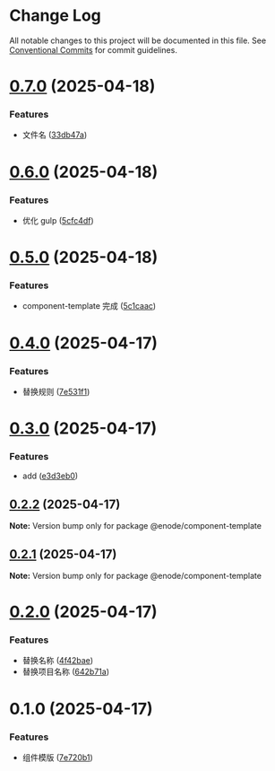 # Change Log

All notable changes to this project will be documented in this file.
See [Conventional Commits](https://conventionalcommits.org) for commit guidelines.

# [0.7.0](https://github.com/Yicoding/create-project/compare/@enode/component-template@0.6.0...@enode/component-template@0.7.0) (2025-04-18)

### Features

- 文件名 ([33db47a](https://github.com/Yicoding/create-project/commit/33db47ae2aff03836bcd40fab657cd3009aab807))

# [0.6.0](https://github.com/Yicoding/create-project/compare/@enode/component-template@0.5.0...@enode/component-template@0.6.0) (2025-04-18)

### Features

- 优化 gulp ([5cfc4df](https://github.com/Yicoding/create-project/commit/5cfc4df0d266417a8aba46962f6e365aca2a69e8))

# [0.5.0](https://github.com/Yicoding/create-project/compare/@enode/component-template@0.4.0...@enode/component-template@0.5.0) (2025-04-18)

### Features

- component-template 完成 ([5c1caac](https://github.com/Yicoding/create-project/commit/5c1caac534e50bdc44dd3924356a8ff0a57d6a7b))

# [0.4.0](https://github.com/Yicoding/create-project/compare/@enode/component-template@0.3.0...@enode/component-template@0.4.0) (2025-04-17)

### Features

- 替换规则 ([7e531f1](https://github.com/Yicoding/create-project/commit/7e531f1c4b53c7ab67ed503005ab879b419ac25d))

# [0.3.0](https://github.com/Yicoding/create-project/compare/@enode/component-template@0.2.2...@enode/component-template@0.3.0) (2025-04-17)

### Features

- add ([e3d3eb0](https://github.com/Yicoding/create-project/commit/e3d3eb0914e9fecb01740d6850b499609d5f9408))

## [0.2.2](https://github.com/Yicoding/create-project/compare/@enode/component-template@0.2.1...@enode/component-template@0.2.2) (2025-04-17)

**Note:** Version bump only for package @enode/component-template

## [0.2.1](https://github.com/Yicoding/create-project/compare/@enode/component-template@0.2.0...@enode/component-template@0.2.1) (2025-04-17)

**Note:** Version bump only for package @enode/component-template

# [0.2.0](https://github.com/Yicoding/create-project/compare/@enode/component-template@0.1.0...@enode/component-template@0.2.0) (2025-04-17)

### Features

- 替换名称 ([4f42bae](https://github.com/Yicoding/create-project/commit/4f42bae0ae80ac3fff9ec19c8457d39d63afa25b))
- 替换项目名称 ([642b71a](https://github.com/Yicoding/create-project/commit/642b71a9900d867642940e0cc00b93c034991c22))

# 0.1.0 (2025-04-17)

### Features

- 组件模版 ([7e720b1](https://github.com/Yicoding/create-project/commit/7e720b19e388483d2255858d3741a0ee7540a2ea))
